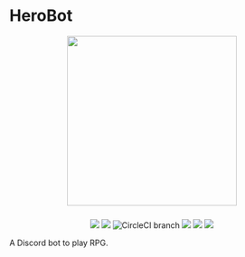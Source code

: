# HeroBot

<p align="center">
  <img src="https://github.com/lgmagalhaes88/HeroBot/blob/master/assets/logo.jpg" widht="300" height="300" style="margin-bottom: 10px">
</p>

<p align="center">

  <img src="https://img.shields.io/github/license/lgmagalhaes88/HeroBot.svg?style=flat-square" href="(https://github.com/lgmagalhaes88/HeroBot/blob/master/LICENSE">
  <img src="https://badges.greenkeeper.io/lgmagalhaes88/HeroBot.svg?style=flat-square" href="https://greenkeeper.io/">
<img alt="CircleCI branch" src="https://img.shields.io/circleci/project/github/lgmagalhaes88/HeroBot/master.svg?style=flat-square">
  <img href="https://app.codacy.com/app/lucasgsm88/HeroBot?utm_source=github.com&utm_medium=referral&utm_content=lgmagalhaes88/HeroBot&utm_campaign=Badge_Grade_Dashboard" src="https://api.codacy.com/project/badge/Grade/ff4c6e85363843db8f9531829c3a2fb7">
  <a href="https://david-dm.org/lgmagalhaes88/HeroBot" title="dependencies status"><img src="https://david-dm.org/lgmagalhaes88/HeroBot/status.svg?style=flat-square"/></a>
  <a href="https://david-dm.org/lgmagalhaes88/HeroBot?type=dev" title="devDependencies status"><img src="https://david-dm.org/lgmagalhaes88/HeroBot/dev-status.svg?style=flat-square"/></a>

</p>

A Discord bot to play RPG.
